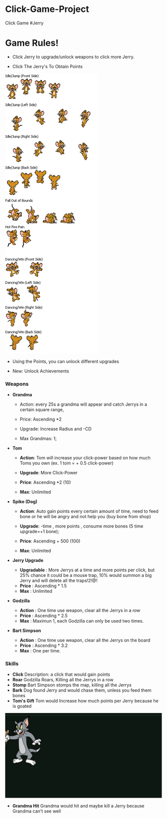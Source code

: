 # Click-Game-Project
Click Game #Jerry

# Game Rules!

- Click Jerry to upgrade/unlock weapons to click more Jerry.



- Click The Jerry's To Obtain Points

![Alt text](jerry.png "Optional title")

- Using the Points, you can unlock different upgrades

- New: Unlock Achievements 


### Weapons


- **Grandma**

    - Action: every 25s a grandma will appear and catch Jerrys in a certain square range,

    - Price: Ascending *2

    - Upgrade: Increase Radius and -CD

    - Max Grandmas: 1;


- **Tom**

    - **Action**: Tom will increase your click-power based on how much Toms you own (ex. 1 tom = + 0.5 click-power)

    - **Upgrade**: More Click-Power

    - **Price**: Ascending *2 (10)

    - **Max**: Unlimited


- **Spike (Dog)**

    - **Action**: Auto gain points every certain amount of time, need to feed bone or he will be angry and not help you (buy bone from shop)

    - **Upgrade**: -time , more points , consume more bones (5 time upgrade=+1 bone);

    - **Price**: Ascending + 500 (100)

    - **Max**: Unlimited


- **Jerry Upgrade**


    - **Upgradable** : More Jerrys at a time and more points per click, but 25% chance it could be a mouse trap, 10% would summon a big Jerry and will delete all the traps!2!@!
    - **Price** : Ascending * 1.5
    - **Max** : Unlimited

- **Godzilla**
    - **Action** : One time use weapon, clear all the Jerrys in a *row*
    - **Price** : Ascending * 2.5
    - **Max** : Maximun 1, each Godzilla can only be used two times.

- **Bart Simpson**
    - **Action** : One time use weapon, clear all the Jerrys on the board
    - **Price** : Ascending * 3.2
    - **Max** : One per time.


### Skills

- **Click**
    Description: a click that would gain points
- **Roar**
    Godzilla Roars, Killing all the Jerrys in a row
- **Stomp**
    Bart Simpson stomps the map, killing all the Jerrys
- **Bark**
    Dog found Jerry and would chase them, unless you feed them bones
- **Tom's Gift**
    Tom would Increase how much points per Jerry because he is goated

![Alt text](tomt.png "Optional title")


- **Grandma Hit**
    Grandma would hit and maybe kill a Jerry because Grandma can't see well